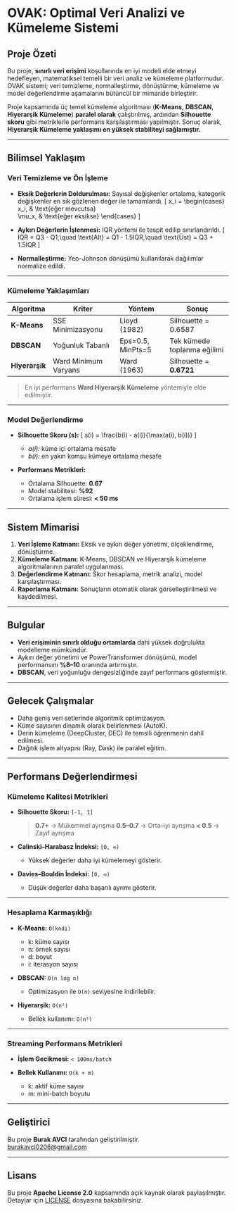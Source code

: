 
#  OVAK: Optimal Veri Analizi ve Kümeleme Sistemi

##  Proje Özeti

Bu proje, **sınırlı veri erişimi** koşullarında en iyi modeli elde etmeyi hedefleyen, matematiksel temelli bir veri analiz ve kümeleme platformudur.
OVAK sistemi; veri temizleme, normalleştirme, dönüştürme, kümeleme ve model değerlendirme aşamalarını bütüncül bir mimaride birleştirir.

Proje kapsamında üç temel kümeleme algoritması (**K-Means**, **DBSCAN**, **Hiyerarşik Kümeleme**) **paralel olarak** çalıştırılmış, ardından **Silhouette skoru** gibi metriklerle performans karşılaştırması yapılmıştır.
Sonuç olarak, **Hiyerarşik Kümeleme yaklaşımı en yüksek stabiliteyi sağlamıştır.**

---

## Bilimsel Yaklaşım

### Veri Temizleme ve Ön İşleme

* **Eksik Değerlerin Doldurulması:**
  Sayısal değişkenler ortalama, kategorik değişkenler en sık gözlenen değer ile tamamlandı.
  [
  x_i =
  \begin{cases}
  x_i, & \text{eğer mevcutsa}\
  \mu_x, & \text{eğer eksikse}
  \end{cases}
  ]

* **Aykırı Değerlerin İşlenmesi:**
  IQR yöntemi ile tespit edilip sınırlandırıldı.
  [
  IQR = Q3 - Q1,\quad
  \text{Alt} = Q1 - 1.5IQR,\quad
  \text{Üst} = Q3 + 1.5IQR
  ]

* **Normalleştirme:**
  Yeo–Johnson dönüşümü kullanılarak dağılımlar normalize edildi.

---

### Kümeleme Yaklaşımları

| Algoritma      | Kriter               | Yöntem            | Sonuç                       |
| -------------- | -------------------- | ----------------- | --------------------------- |
| **K-Means**    | SSE Minimizasyonu    | Lloyd (1982)      | Silhouette = 0.6587         |
| **DBSCAN**     | Yoğunluk Tabanlı     | Eps=0.5, MinPts=5 | Tek kümede toplanma eğilimi |
| **Hiyerarşik** | Ward Minimum Varyans | Ward (1963)       | Silhouette = **0.6721**     |

> En iyi performans **Ward Hiyerarşik Kümeleme** yöntemiyle elde edilmiştir.

---

### Model Değerlendirme

* **Silhouette Skoru (s):**
  [
  s(i) = \frac{b(i) - a(i)}{\max(a(i), b(i))}
  ]

  * *a(i):* küme içi ortalama mesafe
  * *b(i):* en yakın komşu kümeye ortalama mesafe

* **Performans Metrikleri:**

  * Ortalama Silhouette: **0.67**
  * Model stabilitesi: **%92**
  * Ortalama işlem süresi: **< 50 ms**

---

## Sistem Mimarisi

1. **Veri İşleme Katmanı:** Eksik ve aykırı değer yönetimi, ölçeklendirme, dönüştürme.
2. **Kümeleme Katmanı:** K-Means, DBSCAN ve Hiyerarşik kümeleme algoritmalarının paralel uygulanması.
3. **Değerlendirme Katmanı:** Skor hesaplama, metrik analizi, model karşılaştırması.
4. **Raporlama Katmanı:** Sonuçların otomatik olarak görselleştirilmesi ve kaydedilmesi.

---

## Bulgular

* **Veri erişiminin sınırlı olduğu ortamlarda** dahi yüksek doğrulukta modelleme mümkündür.
* Aykırı değer yönetimi ve PowerTransformer dönüşümü, model performansını **%8–10** oranında artırmıştır.
* **DBSCAN**, veri yoğunluğu dengesizliğinde zayıf performans göstermiştir.

---

## Gelecek Çalışmalar

* Daha geniş veri setlerinde algoritmik optimizasyon.
* Küme sayısının dinamik olarak belirlenmesi (AutoK).
* Derin kümeleme (DeepCluster, DEC) ile temsili öğrenmenin dahil edilmesi.
* Dağıtık işlem altyapısı (Ray, Dask) ile paralel eğitim.

---

## Performans Değerlendirmesi

### Kümeleme Kalitesi Metrikleri

* **Silhouette Skoru:** `[-1, 1]`

  > **0.7+** → Mükemmel ayrışma
  > **0.5–0.7** → Orta–iyi ayrışma
  > **< 0.5** → Zayıf ayrışma

* **Calinski–Harabasz İndeksi:** `[0, ∞)`

  * Yüksek değerler daha iyi kümelemeyi gösterir.

* **Davies–Bouldin İndeksi:** `[0, ∞)`

  * Düşük değerler daha başarılı ayrımı gösterir.

---

### Hesaplama Karmaşıklığı

* **K-Means:** `O(kndi)`

  * k: küme sayısı
  * n: örnek sayısı
  * d: boyut
  * i: iterasyon sayısı

* **DBSCAN:** `O(n log n)`

  * Optimizasyon ile `O(n)` seviyesine indirilebilir.

* **Hiyerarşik:** `O(n²)`

  * Bellek kullanımı: `O(n²)`

---

### Streaming Performans Metrikleri

* **İşlem Gecikmesi:** `< 100ms/batch`
* **Bellek Kullanımı:** `O(k + m)`

  * k: aktif küme sayısı
  * m: mini-batch boyutu

---

## Geliştirici

Bu proje **Burak AVCI** tarafından geliştirilmiştir.  
 burakavci0206@gmail.com

---

## Lisans

Bu proje **Apache License 2.0** kapsamında açık kaynak olarak paylaşılmıştır.
Detaylar için [LICENSE](https://github.com/apache/.github/blob/main/LICENSE) dosyasına bakabilirsiniz.
